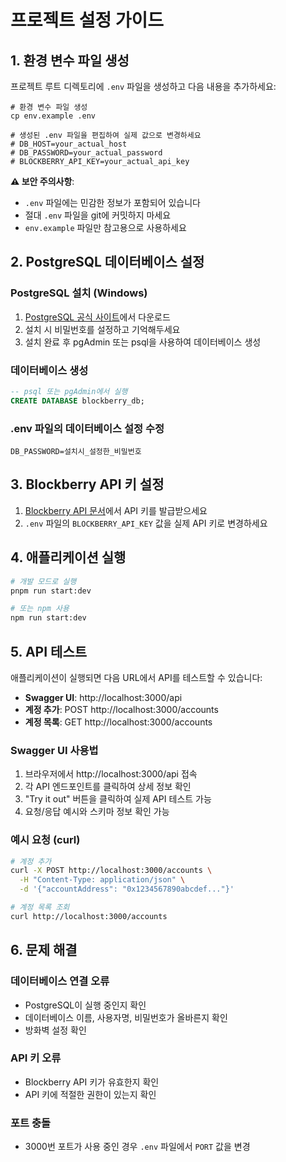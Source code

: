 # 프로젝트 설정 가이드

## 1. 환경 변수 파일 생성

프로젝트 루트 디렉토리에 `.env` 파일을 생성하고 다음 내용을 추가하세요:

```env
# 환경 변수 파일 생성
cp env.example .env

# 생성된 .env 파일을 편집하여 실제 값으로 변경하세요
# DB_HOST=your_actual_host
# DB_PASSWORD=your_actual_password  
# BLOCKBERRY_API_KEY=your_actual_api_key
```

**⚠️ 보안 주의사항**: 
- `.env` 파일에는 민감한 정보가 포함되어 있습니다
- 절대 `.env` 파일을 git에 커밋하지 마세요
- `env.example` 파일만 참고용으로 사용하세요

## 2. PostgreSQL 데이터베이스 설정

### PostgreSQL 설치 (Windows)
1. [PostgreSQL 공식 사이트](https://www.postgresql.org/download/windows/)에서 다운로드
2. 설치 시 비밀번호를 설정하고 기억해두세요
3. 설치 완료 후 pgAdmin 또는 psql을 사용하여 데이터베이스 생성

### 데이터베이스 생성
```sql
-- psql 또는 pgAdmin에서 실행
CREATE DATABASE blockberry_db;
```

### .env 파일의 데이터베이스 설정 수정
```env
DB_PASSWORD=설치시_설정한_비밀번호
```

## 3. Blockberry API 키 설정

1. [Blockberry API 문서](https://docs.blockberry.one/)에서 API 키를 발급받으세요
2. `.env` 파일의 `BLOCKBERRY_API_KEY` 값을 실제 API 키로 변경하세요

## 4. 애플리케이션 실행

```bash
# 개발 모드로 실행
pnpm run start:dev

# 또는 npm 사용
npm run start:dev
```

## 5. API 테스트

애플리케이션이 실행되면 다음 URL에서 API를 테스트할 수 있습니다:

- **Swagger UI**: http://localhost:3000/api
- **계정 추가**: POST http://localhost:3000/accounts
- **계정 목록**: GET http://localhost:3000/accounts

### Swagger UI 사용법
1. 브라우저에서 http://localhost:3000/api 접속
2. 각 API 엔드포인트를 클릭하여 상세 정보 확인
3. "Try it out" 버튼을 클릭하여 실제 API 테스트 가능
4. 요청/응답 예시와 스키마 정보 확인 가능

### 예시 요청 (curl)
```bash
# 계정 추가
curl -X POST http://localhost:3000/accounts \
  -H "Content-Type: application/json" \
  -d '{"accountAddress": "0x1234567890abcdef..."}'

# 계정 목록 조회
curl http://localhost:3000/accounts
```

## 6. 문제 해결

### 데이터베이스 연결 오류
- PostgreSQL이 실행 중인지 확인
- 데이터베이스 이름, 사용자명, 비밀번호가 올바른지 확인
- 방화벽 설정 확인

### API 키 오류
- Blockberry API 키가 유효한지 확인
- API 키에 적절한 권한이 있는지 확인

### 포트 충돌
- 3000번 포트가 사용 중인 경우 `.env` 파일에서 `PORT` 값을 변경
